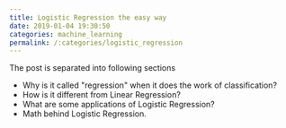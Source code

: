 ```yaml
---
title: Logistic Regression the easy way
date: 2019-01-04 19:30:50
categories: machine_learning
permalink: /:categories/logistic_regression
---
```


The post is separated into following sections
- Why is it called "regression" when it does the work of classification?
- How is it different from Linear Regression?
- What are some applications of Logistic Regression?
- Math behind Logistic Regression.
